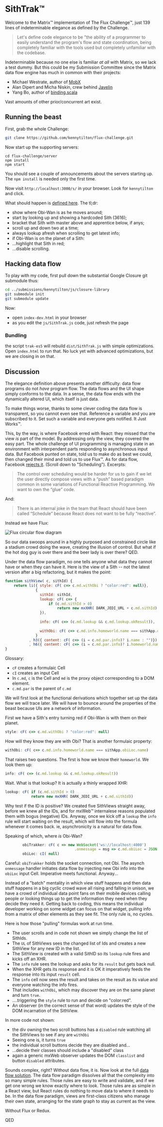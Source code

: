 # SithTrak&trade;

Welcome to the Matrix&trade; implementation of The Flux Challenge&trade;, just 139 lines of indeterminable elegance as defined by the Challenge.

>  Let's define code elegance to be "the ability of a programmer to easily understand
>  the program's flow and state coordination, being completely familiar with the tools
>  used but completely unfamiliar with the codebase.

Indeterminable because no one else is familiar *at all* with Matrix, so we lack a test dummy. But this could be my Submission Committee since the Matrix data flow engine has much in common with their projects:

* Michael Westrate, author of [MobX](https://github.com/mobxjs/mobx)
* Alan Dipert and Micha Niskin, crew behind [Javelin](https://github.com/hoplon/javelin)
* Yang Bo, author of [binding.scala](https://github.com/ThoughtWorksInc/Binding.scala)

Vast amounts of other prior/concurrent art exist. 

## Running the beast
First, grab the whole Challenge:
```` bash
git clone https://github.com/kennytilton/flux-challenge.git
````
Now start up the supporting servers:
````
cd flux-challenge/server
npm install
npm start
````
You should see a couple of announcements about the servers starting up. The `npm install` is needed only the first time.

Now visit `http://localhost:3000/s/` in your browser. Look for `kennytilton` and click.

What should happen is [defined here](https://github.com/staltz/flux-challenge/blob/master/README.md). The tl;dr:
* show where Obi-Wan is as he moves around;
* start by looking up and showing a hardcoded Sith (3616);
* bracket that Sith with master above and apprentice below, if anys;
* scroll up and down two at a time;
* always lookup afresh when scrolling to get latest info;
* if Obi-Wan is on the planet of a Sith:
* ...highlight that Sith in red;
* ...disable scrolling.

## Hacking data flow
To play with my code, first pull down the substantial Google Closure git submodule thus:
````bash
cd ../submissions/kennytilton/js/closure-library
git submodule init
git submodule update
````
Now:
* open `index-dev.html` in your browser
* as you edit the `js/SithTrak.js` code, just refresh the page

### Bundling
the script `trak-es5` will rebuild `dist/SithTrak.js` with simple optimizations. Open `index.html` to run that. No luck yet with advanced optimizations, but we are closing in on that.

## Discussion
The elegance definition above presents another difficulty: data flow programs do not *have* program flow. The data flows and the UI shape simply conforms to the data. In a sense, the data flow ends with the dynamically altered UI, which itself is just data. 

To make things worse, thanks to some clever coding the data flow is transparent, so you cannot even see that. Reference a variable and you are subscribed to it. Set such a variable and everyone gets notified. It Just Works&trade;. 

This, by the way, is where Facebook erred with React: they missed that the view *is* part of the model. By addressing only the view, they covered the easy part. The whole challenge of UI programming is managing state in an environment with interpendent parts responding to asynchronous input data. But Facebook punted on state, told us to make do as best we could, then changed their mind and told us to use Flux&trade;. As for data flow, Facebook [rejects it](https://reactjs.org/docs/design-principles.html). (Scroll down to "Scheduling"). Excerpts:

> The control over scheduling would be harder for us to gain if we let the user
> directly compose views with a “push” based paradigm common in some variations of 
> Functional Reactive Programming. We want to own the “glue” code.

And:

> There is an internal joke in the team that React should have been 
> called “Schedule” because React does not want to be fully “reactive”.

Instead we have Flux:

![Flux circular flow diagram](https://github.com/kennytilton/flux-challenge/blob/master/submissions/kennytilton/dist/facebook-flux-react.jpg)

So our data swoops around in a highly purposed and constrained circle like a stadium crowd doing the wave, creating the illusion of control. But what if the hot dog guy is over there and the beer lady is over there? QED.

Under the data flow paradigm, no one tells anyone what data they cannot have or when they can have it. Here is the view of a Sith -- not the latest version after a big refactoring, but it makes the point:

```` js
function sithView( c, sithId) {
    return li({ style: cF( c=> c.md.withObi ? "color:red": null)},
              {
                sithId: sithId,
                lookup: cF( c=> {
                    if (c.md.sithId > 0)
                        return new mxXHR( DARK_JEDI_URL + c.md.sithId)
                }),
    
                info: cF( c=> (c.md.lookup && c.md.lookup.okResult)),
    
                withObi: cF( c=> c.md.info.homeworld.name === sithApp.obiLoc.name)
              }
           , h3({ content: cF( c=> (i = c.md.par.info)? i.name : "")})
           , h6({ content: cF( c=> (i = c.md.par.info)? i.homeworld.name : "")}));
}
````
Glossary:
* `cF` creates a formulaic Cell
* `cI` creates an input Cell
* In `c.md`, `c` is the Cell and `md` is the proxy object corresponding to a DOM element.
* `c.md.par` is the parent of `c.md`

We will first look at the functional derivations which together set up the data flow we will trace later. We will have to bounce around the properties of the beast because UIs are a network of information.

First we have a Sith's entry turning red if Obi-Wan is with them on their planet.
```` js
style: cF( c=> c.md.withObi ? "color:red": null)
````
How will they know they are with Obi? That is another formulaic property:
```` js
withObi: cF( c=> c.md.info.homeworld.name === sithApp.obiLoc.name)
````
That raises two questions. The first is how we know their `homeworld`. We look them up:
```` js
info: cF( c=> (c.md.lookup && c.md.lookup.okResult))
````
Wait. What is that lookup? It is actually a thinly wrapped XHR:
```` js
lookup: cF( if (c.md.sithId > 0)
            return new mxXHR( DARK_JEDI_URL + c.md.sithId))
````
Why test if the ID is positive? We created five SithViews straight away, before we knew all the IDs, and for mxWeb&trade; internalese reasons populated them with bogus (negative) IDs. Anyway, once we kick off a `lookup` the `info` rule will start waiting on the result, which will flow into the formula whenever it comes back. ie, asynchronicity is a natural for data flow.

Speaking of which, where *is* Obi-Wan?
```` js
        obiTrakker: cF( c => new WebSocket('ws://localhost:4000')
                                .onmessage = msg => c.md.obiLoc = JSON.parse(msg.data)),
        obiLoc: cI( null)
````
Careful: `obiTrakker` holds the socket connection, not Obi. The asynch `onmessage` handler initiates data flow by injecting new Obi info into the `obiLoc` input Cell. Imperative meets functional. Anyway...

Instead of a "batch" mentality in which view stuff happens and then data stuff happens in a big cyclic crowd wave all rising and falling in unison, we have a crowd of individual data point fans on their mobile devices calling people or looking things up to get the information they need when they decide they need it. Getting back to coding, this means the individual developer working on some widget can focus on that widget, pulling info from a matrix of other elements as they see fit. The only rule is, no cycles.

Here is how those "pulling" formulas work at run time. 
* The user scrolls and in code not shown we simply change the list of SithIds. 
* The `UL` of SithViews sees the changed list of Ids and creates a new SithView for any new ID in the list. 
* The SithView is created with a valid SithID so its `lookup` rule fires and kicks off an XHR. 
* The `info` rule sees the lookup and asks for its `result` but gets back null. 
* When the XHR gets its response and it is OK it imperatively feeds the response into its input `result` cell. 
* The `info` cell now sees the result and takes on the result as its value and everyone watching the info fires. 
* That includes `withObi`, which may discover they are on the same planet and turn `true`.
* ....triggering the `style` rule to run and decide on "color:red".
* An observer (in the correct sense of that word) updates the style of the DOM  incarnation of the SithView.

In more code not shown:
* the div owning the two scroll buttons has a `disabled` rule watching all the SithViews to see if any are `withObi`
* Seeing one is, it turns `true`
* the individual scroll buttons decide they are disabled and...
* ...decide their classes should include a "disabled" class
* again a generic mxWeb observer updates the DOM `classlist` and button `disabled` attributes.

Sounds complex, right? Without data flow, it is. Now look at the full [data flow solution](https://github.com/kennytilton/flux-challenge/blob/master/submissions/kennytilton/js/SithTrak.js). The data flow paradigm  dissolves all that the complexity into so many simple rules. Those rules are easy to write and validate, and if we get one wrong we know exactly where to look. Those rules are as simple in a React view, but React rules do nothing to move data to where it needs to be. In the data flow paradigm, views are first-class citizens who manage their own state, arranging for the state graph to stay as current as the view.

Without Flux or Redux.

QED

